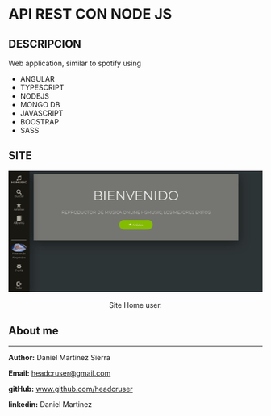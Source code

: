 # API REST CON NODE JS

## DESCRIPCION
Web application, similar to spotify using
* ANGULAR
* TYPESCRIPT
* NODEJS
* MONGO DB
* JAVASCRIPT
* BOOSTRAP
* SASS

## SITE
<p align="center">
<img src="./Doc/img/HSMUSIC.JPG" title="Welcome User." >
<div align="center"> Site Home user.</div>
</p>

## About me
***
  **Author:** Daniel Martinez Sierra

  **Email:** headcruser@gmail.com

  **gitHub:** www.github.com/headcruser

  **linkedin:** Daniel Martinez
